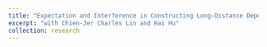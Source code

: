 ```yaml
---
title: "Expectation and Interference in Constructing Long-Distance Dependencies in Chinese"
excerpt: "with Chien-Jer Charles Lin and Hai Hu"
collection: research
---
```

